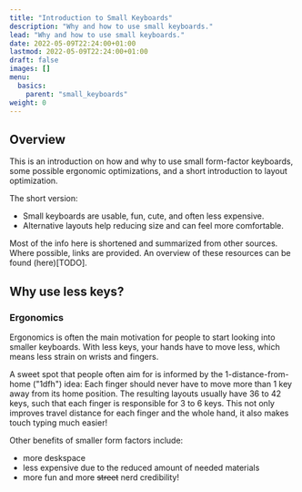 ```yaml
---
title: "Introduction to Small Keyboards"
description: "Why and how to use small keyboards."
lead: "Why and how to use small keyboards."
date: 2022-05-09T22:24:00+01:00
lastmod: 2022-05-09T22:24:00+01:00
draft: false
images: []
menu:
  basics:
    parent: "small_keyboards"
weight: 0
---
```


## Overview
This is an introduction on how and why to use small form-factor keyboards, some possible ergonomic optimizations, and a short introduction to layout optimization.

The short version:
- Small keyboards are usable, fun, cute, and often less expensive.
- Alternative layouts help reducing size and can feel more comfortable.

Most of the info here is shortened and summarized from other sources. Where possible, links are provided.
An overview of these resources can be found (here)[TODO].

## Why use less keys?
### Ergonomics
Ergonomics is often the main motivation for people to start looking into smaller keyboards.
With less keys, your hands have to move less, which means less strain on wrists and fingers.

A sweet spot that people often aim for is informed by the 1-distance-from-home ("1dfh") idea:
Each finger should never have to move more than 1 key away from its home position.
The resulting layouts usually have 36 to 42 keys, such that each finger is responsible for 3 to 6 keys.
This not only improves travel distance for each finger and the whole hand, it also makes touch typing much easier!

Other benefits of smaller form factors include:
- more deskspace
- less expensive due to the reduced amount of needed materials
- more fun and more ~~street~~ nerd credibility!


<!-- ## Table of Contents -->
<!-- - small keyboards -->
<!--   - multiple functions per key -->
<!--     - layers -->
<!--     - hold-taps -->
<!--       - homerow mods -->
<!--     - combos & sequences -->
<!--     - one shot mods -->
<!--     - mod-morph -->
<!--     - tap dance -->
<!--   - why use less keys? -->
<!--     - less movement, less strain -->
<!--     - more deskspace -->
<!--     - less expensive -->
<!--     - fun! -->
<!-- - keymaps -->
<!--   - QWERTY is outdated (but a bad standard is better than no standard) -->
<!--   - optimizing keymaps -->
<!--     - stronger and weaker fingers -->
<!--     - home row utilization -->
<!--     - rolls -->
<!--     - balancing hands -->
<!--     - avoiding uncomfortable patterns -->
<!--       - same finger bigrams & trigrams -->
<!--       - lateral-stretch bigrams -->
<!--       - redirects -->
<!--       - onehands -->
<!--     - letters on thumb-keys -->
